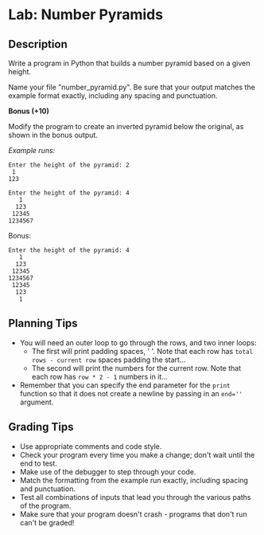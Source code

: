 # Lab: Number Pyramids

## Description

Write a program in Python that builds a number pyramid based on a given height.

Name your file "number_pyramid.py". Be sure that your output matches the example format exactly, including any spacing and punctuation.

**Bonus (+10)**

Modify the program to create an inverted pyramid below the original, as shown in the bonus output.

_Example runs:_

```
Enter the height of the pyramid: 2
 1
123
```

```
Enter the height of the pyramid: 4
   1
  123
 12345
1234567
```

Bonus:

```
Enter the height of the pyramid: 4
   1
  123
 12345
1234567
 12345
  123
   1
```

## Planning Tips

- You will need an outer loop to go through the rows, and two inner loops:
   - The first will print padding spaces, ' '. Note that each row has `total rows - current row` spaces padding the start...
   - The second will print the numbers for the current row. Note that each row has `row * 2 - 1` numbers in it...
- Remember that you can specify the end parameter for the `print` function so that it does not create a newline by passing in an `end=''` argument.

## Grading Tips
- Use appropriate comments and code style. 
- Check your program every time you make a change; don't wait until the end to test.
- Make use of the debugger to step through your code.
- Match the formatting from the example run exactly, including spacing and punctuation.
- Test all combinations of inputs that lead you through the various paths of the program.
- Make sure that your program doesn't crash - programs that don't run can't be graded!

